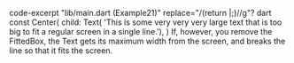 code-excerpt "lib/main.dart (Example21)" replace="/(return |;)//g"?
dart
const Center(
  child: Text(
      'This is some very very very large text that is too big to fit a regular screen in a single line.'),
)
If, however, you remove the FittedBox, the Text
gets its maximum width from the screen,
and breaks the line so that it fits the screen.
